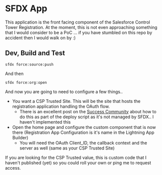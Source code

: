 # SFDX  App
This application is the front facing component of the Salesforce Control Tower Registration. 
At the moment, this is not even approaching something that I would consider to be a PoC ... if you have stumbled on this repo by accident then I would walk on by :) 

## Dev, Build and Test
```
sfdx force:source:push 
```
And then
```
sfdx force:org:open
```
And now you are going to need to configure a few things..

* You want a CSP Trusted Site. This will be the site that hosts the registration application handling the OAuth flow. 
    * There is an excellent post on the [Success Community](https://success.salesforce.com/_ui/core/chatter/groups/GroupProfilePage?g=0F93A000000HTp1&fId=0D53A00003EHndP) about how to do this as part of the deploy script as it's not managed by SFDX.. I haven't implemented this 
* Open the home page and configure the custom component that is now there (Registration App Configuration is it's name in the Lightning App Builder)
    * You will need the OAuth Client_ID, the callback context and the server as well (same as your CSP Trusted Site)

If you are looking for the CSP Trusted value, this is custom code that I haven't published (yet) so you could roll your own or ping me to request access.



